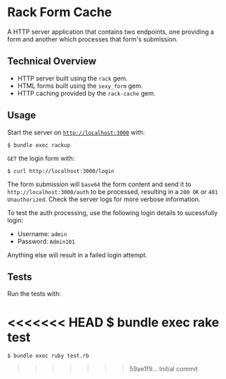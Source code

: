 # Rack Form Cache

A HTTP server application that contains two endpoints, one providing a form and another which processes that form's submission.

## Technical Overview

- HTTP server built using the `rack` gem.
- HTML forms built using the `sexy_form` gem.
- HTTP caching provided by the `rack-cache` gem.

## Usage

Start the server on [`http://localhost:3000`](http://localhost:3000) with:

    $ bundle exec rackup

`GET` the login form with:

    $ curl http://localhost:3000/login

The form submission will `base64` the form content and send it to `http://localhost:3000/auth` to be processed, resulting in a `200 OK` or `401 Unauthorized`. Check the server logs for more verbose information.

To test the auth processing, use the following login details to sucessfully login:

- Username: `admin`
- Password: `Admin101`

Anything else will result in a failed login attempt.

## Tests

Run the tests with:

<<<<<<< HEAD
    $ bundle exec rake test
=======
    $ bundle exec ruby test.rb
>>>>>>> 59ae1f9... Initial commit
